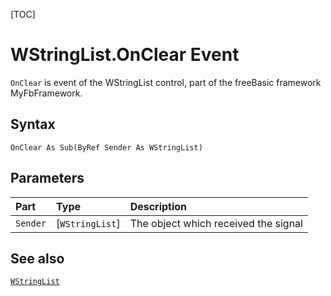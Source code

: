 [TOC]
# WStringList.OnClear Event

`OnClear` is event of the WStringList control, part of the freeBasic framework MyFbFramework.
## Syntax
```freeBasic
OnClear As Sub(ByRef Sender As WStringList)
```

## Parameters

|Part|Type|Description|
| :------------ | :------------ | :------------ |
|`Sender`|[`WStringList`]|The object which received the signal|

## See also
[`WStringList`](WStringList.md)
